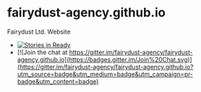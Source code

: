 # fairydust-agency.github.io

Fairydust Ltd. Website

* [![Stories in Ready](https://badge.waffle.io/fairydust-agency/fairydust-agency.github.io.png?label=ready&title=Ready)](https://waffle.io/fairydust-agency/fairydust-agency.github.io)
* [![Join the chat at https://gitter.im/fairydust-agency/fairydust-agency.github.io](https://badges.gitter.im/Join%20Chat.svg)](https://gitter.im/fairydust-agency/fairydust-agency.github.io?utm_source=badge&utm_medium=badge&utm_campaign=pr-badge&utm_content=badge)
